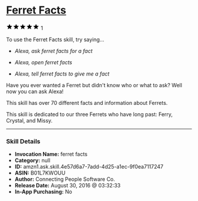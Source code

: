 # [Ferret Facts](http://alexa.amazon.com/#skills/amzn1.ask.skill.4e57d6a7-7add-4d25-a1ec-9f0ea7117247)
![5 stars](../../images/ic_star_black_18dp_1x.png)![5 stars](../../images/ic_star_black_18dp_1x.png)![5 stars](../../images/ic_star_black_18dp_1x.png)![5 stars](../../images/ic_star_black_18dp_1x.png)![5 stars](../../images/ic_star_black_18dp_1x.png) 1

To use the Ferret Facts skill, try saying...

* *Alexa, ask ferret facts for a fact*

* *Alexa, open ferret facts*

* *Alexa, tell ferret facts to give me a fact*

Have you ever wanted a Ferret but didn't know who or what to ask?  Well now you can ask Alexa!

This skill has over 70 different facts and information about Ferrets.

This skill is dedicated to our three Ferrets who have long past: 
Ferry, Crystal, and Missy.

***

### Skill Details

* **Invocation Name:** ferret facts
* **Category:** null
* **ID:** amzn1.ask.skill.4e57d6a7-7add-4d25-a1ec-9f0ea7117247
* **ASIN:** B01L7KWOUU
* **Author:** Connecting People Software Co.
* **Release Date:** August 30, 2016 @ 03:32:33
* **In-App Purchasing:** No
